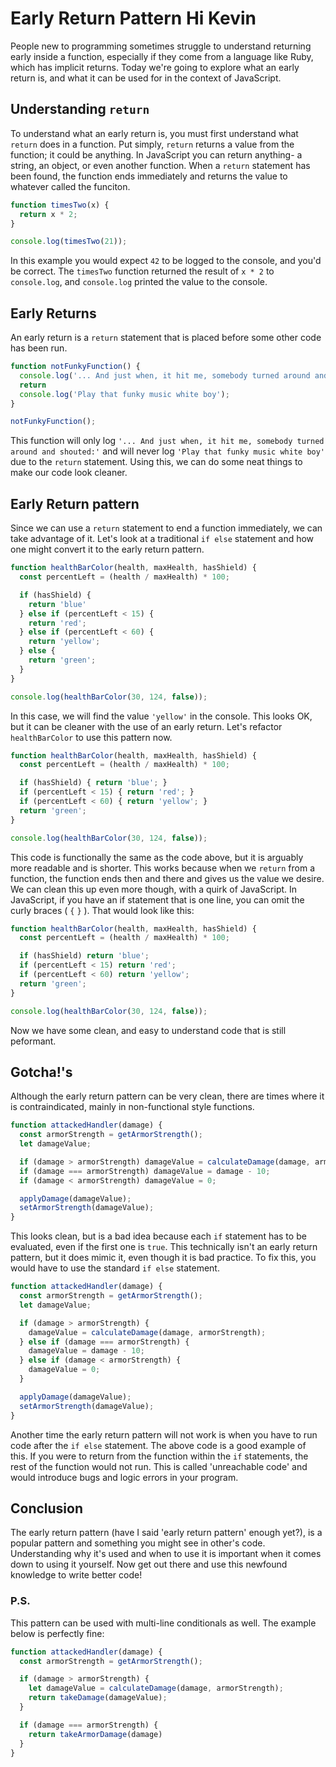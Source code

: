 # Early Return Pattern Hi Kevin

People new to programming sometimes struggle to understand returning early inside a function, especially if they come from a language like Ruby, which has implicit returns. Today we're going to explore what an early return is, and what it can be used for in the context of JavaScript.

## Understanding `return`

To understand what an early return is, you must first understand what `return` does in a function. Put simply, `return` returns a value from the function; it could be anything. In JavaScript you can return anything- a string, an object, or even another function. When a `return` statement has been found, the function ends immediately and returns the value to whatever called the funciton.

~~~javascript
function timesTwo(x) {
  return x * 2;
}

console.log(timesTwo(21));
~~~

In this example you would expect `42` to be logged to the console, and you'd be correct. The `timesTwo` function returned the result of `x * 2` to `console.log`, and `console.log` printed the value to the console.


## Early Returns

An early return is a `return` statement that is placed before some other code has been run.

~~~javascript
function notFunkyFunction() {
  console.log('... And just when, it hit me, somebody turned around and shouted:')
  return
  console.log('Play that funky music white boy');
}

notFunkyFunction();
~~~

This function will only log `'... And just when, it hit me, somebody turned around and shouted:'` and will never log `'Play that funky music white boy'` due to the `return` statement. Using this, we can do some neat things to make our code look cleaner.

## Early Return pattern

Since we can use a `return` statement to end a function immediately, we can take advantage of it. Let's look at a traditional `if else` statement and how one might convert it to the early return pattern.

~~~javascript
function healthBarColor(health, maxHealth, hasShield) {
  const percentLeft = (health / maxHealth) * 100;

  if (hasShield) {
    return 'blue'
  } else if (percentLeft < 15) {
    return 'red';
  } else if (percentLeft < 60) {
    return 'yellow';
  } else {
    return 'green';
  }
}

console.log(healthBarColor(30, 124, false));
~~~

In this case, we will find the value `'yellow'` in the console. This looks OK, but it can be cleaner with the use of an early return. Let's refactor `healthBarColor` to use this pattern now.

~~~javascript
function healthBarColor(health, maxHealth, hasShield) {
  const percentLeft = (health / maxHealth) * 100;

  if (hasShield) { return 'blue'; }
  if (percentLeft < 15) { return 'red'; }
  if (percentLeft < 60) { return 'yellow'; }
  return 'green';
}

console.log(healthBarColor(30, 124, false));
~~~

This code is functionally the same as the code above, but it is arguably more readable and is shorter. This works because when we `return` from a function, the function ends then and there and gives us the value we desire. We can clean this up even more though, with a quirk of JavaScript. In JavaScript, if you have an if statement that is one line, you can omit the curly braces ( `{` `}` ). That would look like this:

~~~javascript
function healthBarColor(health, maxHealth, hasShield) {
  const percentLeft = (health / maxHealth) * 100;

  if (hasShield) return 'blue';
  if (percentLeft < 15) return 'red';
  if (percentLeft < 60) return 'yellow';
  return 'green';
}

console.log(healthBarColor(30, 124, false));
~~~

Now we have some clean, and easy to understand code that is still peformant.

## Gotcha!'s

Although the early return pattern can be very clean, there are times where it is contraindicated, mainly in non-functional style functions.

~~~javascript
function attackedHandler(damage) {
  const armorStrength = getArmorStrength();
  let damageValue;

  if (damage > armorStrength) damageValue = calculateDamage(damage, armorStrength);
  if (damage === armorStrength) damageValue = damage - 10;
  if (damage < armorStrength) damageValue = 0;

  applyDamage(damageValue);
  setArmorStrength(damageValue);
}
~~~

This looks clean, but is a bad idea because each `if` statement has to be evaluated, even if the first one is `true`. This technically isn't an early return pattern, but it does mimic it, even though it is bad practice. To fix this, you would have to use the standard `if else` statement.

~~~javascript
function attackedHandler(damage) {
  const armorStrength = getArmorStrength();
  let damageValue;

  if (damage > armorStrength) {
    damageValue = calculateDamage(damage, armorStrength);
  } else if (damage === armorStrength) {
    damageValue = damage - 10;
  } else if (damage < armorStrength) {
    damageValue = 0;
  }

  applyDamage(damageValue);
  setArmorStrength(damageValue);
}
~~~

Another time the early return pattern will not work is when you have to run code after the `if else` statement. The above code is a good example of this. If you were to return from the function within the `if` statements, the rest of the function would not run. This is called 'unreachable code' and would introduce bugs and logic errors in your program.

## Conclusion

The early return pattern (have I said 'early return pattern' enough yet?), is a popular pattern and something you might see in other's code. Understanding why it's used and when to use it is important when it comes down to using it yourself. Now get out there and use this newfound knowledge to write better code!

### P.S.

This pattern can be used with multi-line conditionals as well. The example below is perfectly fine:

~~~javascript
function attackedHandler(damage) {
  const armorStrength = getArmorStrength();

  if (damage > armorStrength) {
    let damageValue = calculateDamage(damage, armorStrength);
    return takeDamage(damageValue);
  }

  if (damage === armorStrength) {
    return takeArmorDamage(damage)
  }
}
~~~
